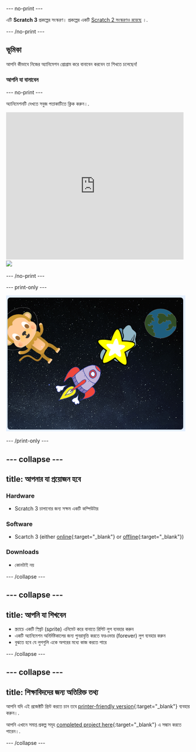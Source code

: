 --- no-print ---

এটি **Scratch 3** প্রকল্পের সংস্করণ। প্রকল্পের একটি [Scratch 2 সংস্করণও রয়েছে](https://projects.raspberrypi.org/bn-IN/projects/lost-in-space-scratch2) ।.

--- /no-print ---

## ভূমিকা

আপনি কীভাবে নিজের অ্যানিমেশন প্রোগ্রাম করে বানাবেন করবেন তা শিখতে চলেছেন!

### আপনি যা বানাবেন

--- no-print ---

অ্যানিমেশনটি দেখতে সবুজ পতাকাটিতে ক্লিক করুন।.

<div class="scratch-preview">
  <iframe allowtransparency="true" width="485" height="402" src="https://scratch.mit.edu/projects/embed/276873231/?autostart=false" frameborder="0" scrolling="no"></iframe>
  <img src="images/space-final.png">
</div>

--- /no-print ---

--- print-only ---

![Complete project](images/showcase_static.png)

--- /print-only ---

--- collapse ---
---
title: আপনার যা প্রয়োজন হবে
---

### Hardware

- Scratch 3 চালানোর জন্য সক্ষম একটি কম্পিউটার

### Software

- Scartch 3 (either [online](https://rpf.io/scratchon){:target="_blank"} or [offline](https://rpf.io/scratchoff){:target="_blank"})

### Downloads

- কোনটাই নয়

--- /collapse ---

--- collapse ---
---
title: আপনি যা শিখবেন
---

- স্ক্র্যাচে একটি স্প্রিট (sprite) এনিমেট করে বানাতে রিপিট লুপ ব্যবহার করুন
- একটি অ্যানিমেশন অনির্দিষ্টকালের জন্য পুনরাবৃত্তি করতে ফরএভার (forever) লুপ ব্যবহার করুন
- বুঝতে হবে যে লুপগুলি একে অপরের মধ্যে কাজ করতে পারে

--- /collapse ---

--- collapse ---
---
title: শিক্ষাবিদদের জন্য অতিরিক্ত তথ্য
---

আপনি যদি এই প্রজেক্টটি প্রিন্ট করতে চান তবে [printer-friendly version](https://projects.raspberrypi.org/bn-IN/projects/lost-in-space/print){:target="_blank"} ব্যবহার করুন।.

আপনি এখানে সমাপ্ত প্রকল্প সমূহ [completed project here](https://rpf.io/p/bn-IN/lost-in-space-get){:target="_blank"} এ সন্ধান করতে পারেন।.

--- /collapse ---
